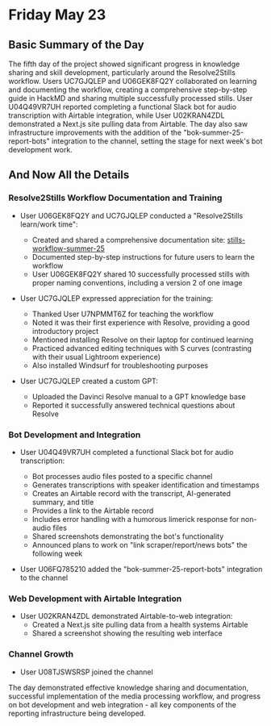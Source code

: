 # Friday May 23

## Basic Summary of the Day

The fifth day of the project showed significant progress in knowledge sharing and skill development, particularly around the Resolve2Stills workflow. Users UC7GJQLEP and U06GEK8FQ2Y collaborated on learning and documenting the workflow, creating a comprehensive step-by-step guide in HackMD and sharing multiple successfully processed stills. User U04Q49VR7UH reported completing a functional Slack bot for audio transcription with Airtable integration, while User U02KRAN4ZDL demonstrated a Next.js site pulling data from Airtable. The day also saw infrastructure improvements with the addition of the "bok-summer-25-report-bots" integration to the channel, setting the stage for next week's bot development work.

## And Now All the Details

### Resolve2Stills Workflow Documentation and Training

- User U06GEK8FQ2Y and UC7GJQLEP conducted a "Resolve2Stills learn/work time":
  - Created and shared a comprehensive documentation site: [stills-workflow-summer-25](https://hackmd.io/opBFxLZSSta2G5N2pBwUPQ)
  - Documented step-by-step instructions for future users to learn the workflow
  - User U06GEK8FQ2Y shared 10 successfully processed stills with proper naming conventions, including a version 2 of one image

- User UC7GJQLEP expressed appreciation for the training:
  - Thanked User U7NPMMT6Z for teaching the workflow
  - Noted it was their first experience with Resolve, providing a good introductory project
  - Mentioned installing Resolve on their laptop for continued learning
  - Practiced advanced editing techniques with S curves (contrasting with their usual Lightroom experience)
  - Also installed Windsurf for troubleshooting purposes

- User UC7GJQLEP created a custom GPT:
  - Uploaded the Davinci Resolve manual to a GPT knowledge base
  - Reported it successfully answered technical questions about Resolve

### Bot Development and Integration

- User U04Q49VR7UH completed a functional Slack bot for audio transcription:
  - Bot processes audio files posted to a specific channel
  - Generates transcriptions with speaker identification and timestamps
  - Creates an Airtable record with the transcript, AI-generated summary, and title
  - Provides a link to the Airtable record
  - Includes error handling with a humorous limerick response for non-audio files
  - Shared screenshots demonstrating the bot's functionality
  - Announced plans to work on "link scraper/report/news bots" the following week

- User U06FQ785210 added the "bok-summer-25-report-bots" integration to the channel

### Web Development with Airtable Integration

- User U02KRAN4ZDL demonstrated Airtable-to-web integration:
  - Created a Next.js site pulling data from a health systems Airtable
  - Shared a screenshot showing the resulting web interface

### Channel Growth

- User U08TJSWSRSP joined the channel

The day demonstrated effective knowledge sharing and documentation, successful implementation of the media processing workflow, and progress on bot development and web integration - all key components of the reporting infrastructure being developed.

